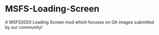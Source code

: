 # MSFS-Loading-Screen
A MSFS2020 Loading Screen mod which focuses on GA images submitted by our community!
